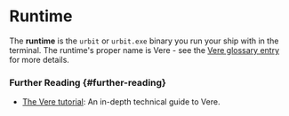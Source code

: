 # Runtime

The **runtime** is the `urbit` or `urbit.exe` binary you run your ship with in the terminal. The runtime's proper name is Vere - see the [Vere glossary entry](vere.md) for more details.

### Further Reading {#further-reading}

- [The Vere tutorial](../build-on-urbit/runtime): An in-depth technical guide to Vere.
